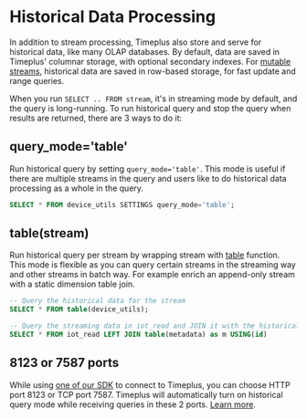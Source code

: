 # Historical Data Processing

In addition to stream processing, Timeplus also store and serve for historical data, like many OLAP databases. By default, data are saved in Timeplus' columnar storage, with optional secondary indexes. For [mutable streams](/mutable-stream), historical data are saved in row-based storage, for fast update and range queries.

When you run `SELECT .. FROM stream`, it's in streaming mode by default, and the query is long-running. To run historical query and stop the query when results are returned, there are 3 ways to do it:

## query_mode='table'
Run historical query by setting `query_mode='table'`. This mode is useful if there are multiple streams in the query and users like to do historical data processing as a whole in the query.

```sql
SELECT * FROM device_utils SETTINGS query_mode='table';
```

## table(stream)
Run historical query per stream by wrapping stream with [table](/functions_for_streaming#table) function. This mode is flexible as you can query certain streams in the streaming way and other streams in batch way. For example enrich an append-only stream with a static dimension table join.

```sql
-- Query the historical data for the stream
SELECT * FROM table(device_utils);

-- Query the streaming data in iot_read and JOIN it with the historical data from metadata
SELECT * FROM iot_read LEFT JOIN table(metadata) as m USING(id)
```

## 8123 or 7587 ports
While using [one of our SDK](/jdbc) to connect to Timeplus, you can choose HTTP port 8123 or TCP port 7587. Timeplus will automatically turn on historical query mode while receiving queries in these 2 ports. [Learn more](/proton-ports).
